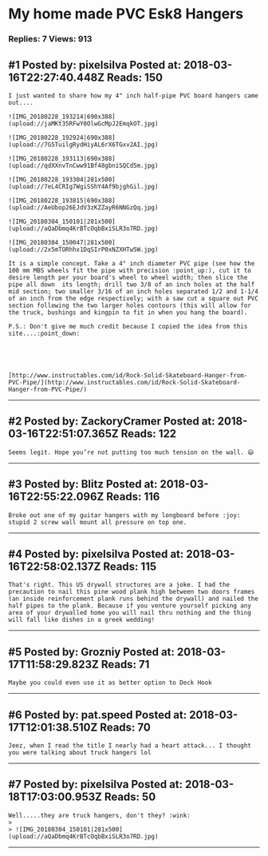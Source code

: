# My home made PVC Esk8 Hangers

### Replies: 7 Views: 913

## \#1 Posted by: pixelsilva Posted at: 2018-03-16T22:27:40.448Z Reads: 150

```
I just wanted to share how my 4" inch half-pipe PVC board hangers came out.... 

![IMG_20180228_193214|690x388](upload://jaMKt35RFwY0OlwGcMpJ2EmqkOT.jpg)

![IMG_20180228_192924|690x388](upload://7G5TuilgRydHiyAL6rX6TGxv2AI.jpg)

![IMG_20180228_193113|690x388](upload://qdXXnvTnCww91Bf48gbniSQCd5m.jpg)

![IMG_20180228_193304|281x500](upload://7eL4CRIg7WgiSShY4Af9bjghGil.jpg)

![IMG_20180228_193815|690x388](upload://AeUbop26EJdV3zKZZayR6NNGzQq.jpg)

![IMG_20180304_150101|281x500](upload://aQaDbmq4KrBTcOqbBxiSLR3o7RD.jpg)

![IMG_20180304_150047|281x500](upload://2x5mTORhhx1DqSIrP0xNZXHTw5W.jpg)

It is a simple concept. Take a 4" inch diameter PVC pipe (see how the 100 mm MBS wheels fit the pipe with precision :point_up:), cut it to desire length per your board's wheel to wheel width; then slice the pipe all down  its length; drill two 3/8 of an inch holes at the half mid section; two smaller 3/16 of an inch holes separated 1/2 and 1-1/4 of an inch from the edge respectively; with a saw cut a square out PVC section following the two larger holes contours (this will allow for the truck, bushings and kingpin to fit in when you hang the board).  

P.S.: Don't give me much credit because I copied the idea from this site....:point_down:





[http://www.instructables.com/id/Rock-Solid-Skateboard-Hanger-from-PVC-Pipe/](http://www.instructables.com/id/Rock-Solid-Skateboard-Hanger-from-PVC-Pipe/)
```

---
## \#2 Posted by: ZackoryCramer Posted at: 2018-03-16T22:51:07.365Z Reads: 122

```
Seems legit. Hope you’re not putting too much tension on the wall. 😃
```

---
## \#3 Posted by: Blitz Posted at: 2018-03-16T22:55:22.096Z Reads: 116

```
Broke out one of my guitar hangers with my longboard before :joy:
stupid 2 screw wall mount all pressure on top one.
```

---
## \#4 Posted by: pixelsilva Posted at: 2018-03-16T22:58:02.137Z Reads: 115

```
That's right. This US drywall structures are a joke. I had the precaution to nail this pine wood plank high between two doors frames (an inside reinforcement plank runs behind the drywall) and nailed the half pipes to the plank. Because if you venture yourself picking any area of your drywalled home you will nail thru nothing and the thing will fall like dishes in a greek wedding!
```

---
## \#5 Posted by: Grozniy Posted at: 2018-03-17T11:58:29.823Z Reads: 71

```
Maybe you could even use it as better option to Deck Hook
```

---
## \#6 Posted by: pat.speed Posted at: 2018-03-17T12:01:38.510Z Reads: 70

```
Jeez, when I read the title I nearly had a heart attack... I thought you were talking about truck hangers lol
```

---
## \#7 Posted by: pixelsilva Posted at: 2018-03-18T17:03:00.953Z Reads: 50

```
Well.....they are truck hangers, don't they? :wink:
> 
> ![IMG_20180304_150101|281x500](upload://aQaDbmq4KrBTcOqbBxiSLR3o7RD.jpg)
```

---
